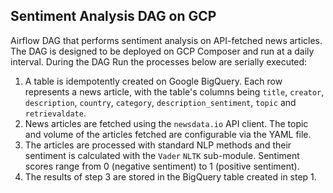 ## Sentiment Analysis DAG on GCP

Airflow DAG that performs sentiment analysis on API-fetched news articles.
The DAG is designed to be deployed on GCP Composer and run at a daily interval.
During the DAG Run the processes below are serially executed:

1) A table is idempotently created on Google BigQuery. Each row represents a news article, 
with the table's columns being `title`, `creator`, `description`, `country`, `category`,
`description_sentiment`, `topic` and `retrievaldate`.
2) News articles are fetched using the `newsdata.io` API client. 
The topic and volume of the articles fetched are configurable via the YAML file.
3) The articles are processed with standard NLP methods and their sentiment is calculated 
with the `Vader` `NLTK` sub-module. Sentiment scores range from 0 (negative sentiment)
to 1 (positive sentiment).
4) The results of step 3 are stored in the BigQuery table created in step 1.
